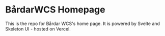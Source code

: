 # BårdarWCS Homepage
This is the repo for Bårdar WCS's home page. 
It is powered by Svelte and Skeleton UI - hosted on Vercel. 
